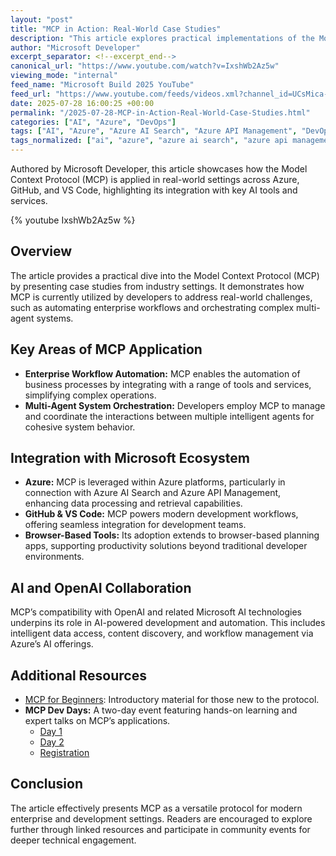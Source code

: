 ```yaml
---
layout: "post"
title: "MCP in Action: Real-World Case Studies"
description: "This article explores practical implementations of the Model Context Protocol (MCP) through real-world case studies. It highlights MCP integration in tools like Azure, GitHub, and VS Code, demonstrating its application in workflow automation and multi-agent orchestration, and its interoperability with Azure AI services and OpenAI."
author: "Microsoft Developer"
excerpt_separator: <!--excerpt_end-->
canonical_url: "https://www.youtube.com/watch?v=IxshWb2Az5w"
viewing_mode: "internal"
feed_name: "Microsoft Build 2025 YouTube"
feed_url: "https://www.youtube.com/feeds/videos.xml?channel_id=UCsMica-v34Irf9KVTh6xx-g"
date: 2025-07-28 16:00:25 +00:00
permalink: "/2025-07-28-MCP-in-Action-Real-World-Case-Studies.html"
categories: ["AI", "Azure", "DevOps"]
tags: ["AI", "Azure", "Azure AI Search", "Azure API Management", "DevOps", "Enterprise Automation", "GitHub", "MCP", "Multi Agent Systems", "OpenAI", "Videos", "VS Code"]
tags_normalized: ["ai", "azure", "azure ai search", "azure api management", "devops", "enterprise automation", "github", "mcp", "multi agent systems", "openai", "videos", "vs code"]
---
```


Authored by Microsoft Developer, this article showcases how the Model Context Protocol (MCP) is applied in real-world settings across Azure, GitHub, and VS Code, highlighting its integration with key AI tools and services.<!--excerpt_end-->

{% youtube IxshWb2Az5w %}

## Overview

The article provides a practical dive into the Model Context Protocol (MCP) by presenting case studies from industry settings. It demonstrates how MCP is currently utilized by developers to address real-world challenges, such as automating enterprise workflows and orchestrating complex multi-agent systems.

## Key Areas of MCP Application

- **Enterprise Workflow Automation:** MCP enables the automation of business processes by integrating with a range of tools and services, simplifying complex operations.
- **Multi-Agent System Orchestration:** Developers employ MCP to manage and coordinate the interactions between multiple intelligent agents for cohesive system behavior.

## Integration with Microsoft Ecosystem

- **Azure:** MCP is leveraged within Azure platforms, particularly in connection with Azure AI Search and Azure API Management, enhancing data processing and retrieval capabilities.
- **GitHub & VS Code:** MCP powers modern development workflows, offering seamless integration for development teams.
- **Browser-Based Tools:** Its adoption extends to browser-based planning apps, supporting productivity solutions beyond traditional developer environments.

## AI and OpenAI Collaboration

MCP’s compatibility with OpenAI and related Microsoft AI technologies underpins its role in AI-powered development and automation. This includes intelligent data access, content discovery, and workflow management via Azure’s AI offerings.

## Additional Resources

- [MCP for Beginners](https://aka.ms/MCP-for-Beginners): Introductory material for those new to the protocol.
- **MCP Dev Days:** A two-day event featuring hands-on learning and expert talks on MCP’s applications.
  - [Day 1](https://aka.ms/MCPDevDays-Day1)
  - [Day 2](https://aka.ms/MCPDevDays-Day2)
  - [Registration](https://aka.ms/mcpdevdays)

## Conclusion

The article effectively presents MCP as a versatile protocol for modern enterprise and development settings. Readers are encouraged to explore further through linked resources and participate in community events for deeper technical engagement.
